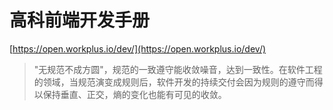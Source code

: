 # 高科前端开发手册

[https://open.workplus.io/dev/](https://open.workplus.io/dev/)

> "无规范不成方圆"，规范的一致遵守能收敛噪音，达到一致性。在软件工程的领域，当规范演变成规则后，软件开发的持续交付会因为规则的遵守而得以保持垂直、正交，熵的变化也能有可见的收敛。

